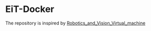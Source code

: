 # EiT-Docker
The repository is inspired by [Robotics_and_Vision_Virtual_machine](https://github.com/TheWorldOfCode/Robotics_and_Vision_Virtual_machine?fbclid=IwAR1fFlJCYdcijxG7FELwKsAffLDniLz7Ds3cgoaG0bOhJUg1amRVn-AzFFA)
